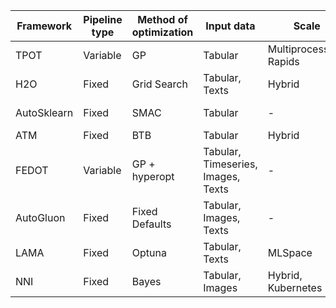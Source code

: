 
|  Framework  | Pipeline type | Method of optimization |             Input data             |          Scale          |       Features       | Source |
|-------------|---------------|------------------------|------------------------------------|-------------------------|----------------------|--------|
| TPOT        | Variable      | GP                     | Tabular                            | Multiprocessing, Rapids | Code generation      | https://github.com/EpistasisLab/tpot |
| H2O         | Fixed         | Grid Search            | Tabular, Texts                     | Hybrid                  | -                    | https://github.com/h2oai/h2o-3 |
| AutoSklearn | Fixed         | SMAC                   | Tabular                            | -                       | -                    | https://github.com/automl/auto-sklearn |
| ATM         | Fixed         | BTB                    | Tabular                            | Hybrid                  | -                    | https://github.com/HDI-Project/ATM |
| FEDOT       | Variable      | GP + hyperopt          | Tabular, Timeseries, Images, Texts | -                       | Composite pipelines  | https://github.com/nccr-itmo/FEDOT |
| AutoGluon   | Fixed         | Fixed Defaults         | Tabular, Images, Texts             | -                       | NAS, AWS integration | https://github.com/awslabs/autogluon |
| LAMA        | Fixed         | Optuna                 | Tabular, Texts                     | MLSpace                 | Profiling            | https://github.com/sberbank-ai-lab/LightAutoML |
| NNI         | Fixed         | Bayes                  | Tabular, Images                    | Hybrid, Kubernetes      | NAS, WebUI           | https://github.com/microsoft/nni |

